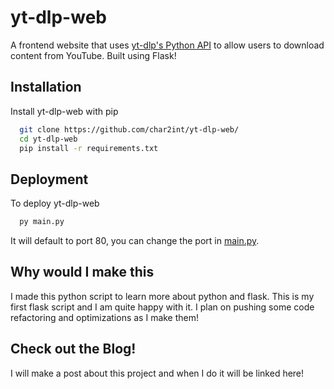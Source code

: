 
# yt-dlp-web

A frontend website that uses [yt-dlp's Python API](https://github.com/yt-dlp/yt-dlp/blob/master/yt_dlp/YoutubeDL.py#L183) to allow users to download content from YouTube. Built using Flask!


## Installation

Install yt-dlp-web with pip

```bash
  git clone https://github.com/char2int/yt-dlp-web/
  cd yt-dlp-web
  pip install -r requirements.txt
```


## Deployment

To deploy yt-dlp-web

```bash
  py main.py
```

It will default to port 80, you can change the port in [main.py](https://github.com/char2int/yt-dlp-web/blob/main/main.py).
## Why would I make this
I made this python script to learn more about python and flask. This is my first flask script and I am quite happy with it. I plan on pushing some code refactoring and optimizations as I make them!
## Check out the Blog!

I will make a post about this project and when I do it will be linked here!
